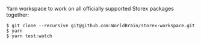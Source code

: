 Yarn workspace to work on all officially supported Storex packages together:
```
$ git clone --recursive git@github.com:WorldBrain/storex-workspace.git
$ yarn
$ yarn test:watch
```

